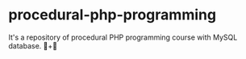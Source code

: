 # procedural-php-programming
It's a repository of procedural PHP programming course with MySQL database. 🐘+🐬
